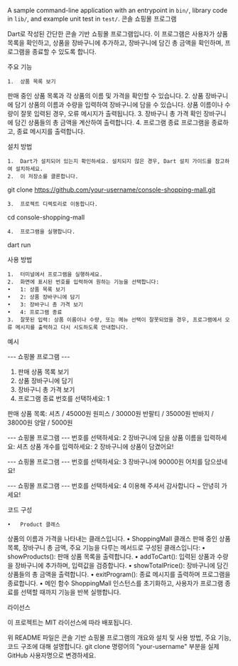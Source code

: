 A sample command-line application with an entrypoint in `bin/`, library code
in `lib/`, and example unit test in `test/`.
콘솔 쇼핑몰 프로그램

Dart로 작성된 간단한 콘솔 기반 쇼핑몰 프로그램입니다. 이 프로그램은 사용자가 상품 목록을 확인하고, 상품을 장바구니에 추가하고, 장바구니에 담긴 총 금액을 확인하며, 프로그램을 종료할 수 있도록 합니다.

주요 기능

	1.	상품 목록 보기
판매 중인 상품 목록과 각 상품의 이름 및 가격을 확인할 수 있습니다.
	2.	상품 장바구니에 담기
상품의 이름과 수량을 입력하여 장바구니에 담을 수 있습니다. 상품 이름이나 수량이 잘못 입력된 경우, 오류 메시지가 출력됩니다.
	3.	장바구니 총 가격 확인
장바구니에 담긴 상품들의 총 금액을 계산하여 출력합니다.
	4.	프로그램 종료
프로그램을 종료하고, 종료 메시지를 출력합니다.

설치 방법

	1.	Dart가 설치되어 있는지 확인하세요. 설치되지 않은 경우, Dart 설치 가이드를 참고하여 설치하세요.
	2.	이 저장소를 클론합니다.

git clone https://github.com/your-username/console-shopping-mall.git


	3.	프로젝트 디렉토리로 이동합니다.

cd console-shopping-mall


	4.	프로그램을 실행합니다.

dart run



사용 방법

	1.	터미널에서 프로그램을 실행하세요.
	2.	화면에 표시된 번호를 입력하여 원하는 기능을 선택합니다:
	•	1: 상품 목록 보기
	•	2: 상품 장바구니에 담기
	•	3: 장바구니 총 가격 보기
	•	4: 프로그램 종료
	3.	잘못된 입력: 상품 이름이나 수량, 또는 메뉴 선택이 잘못되었을 경우, 프로그램에서 오류 메시지를 출력하고 다시 시도하도록 안내합니다.

예시

--- 쇼핑몰 프로그램 ---
1. 판매 상품 목록 보기
2. 상품 장바구니에 담기
3. 장바구니 총 가격 보기
4. 프로그램 종료
번호를 선택하세요: 1

판매 상품 목록:
셔츠 / 45000원
원피스 / 30000원
반팔티 / 35000원
반바지 / 38000원
양말 / 5000원

--- 쇼핑몰 프로그램 ---
번호를 선택하세요: 2
장바구니에 담을 상품 이름을 입력하세요: 셔츠
상품 개수를 입력하세요: 2
장바구니에 상품이 담겼어요!

--- 쇼핑몰 프로그램 ---
번호를 선택하세요: 3
장바구니에 90000원 어치를 담으셨네요!

--- 쇼핑몰 프로그램 ---
번호를 선택하세요: 4
이용해 주셔서 감사합니다 ~ 안녕히 가세요!

코드 구성

	•	Product 클래스
상품의 이름과 가격을 나타내는 클래스입니다.
	•	ShoppingMall 클래스
판매 중인 상품 목록, 장바구니 총 금액, 주요 기능을 다루는 메서드로 구성된 클래스입니다:
	•	showProducts(): 판매 상품 목록을 출력합니다.
	•	addToCart(): 입력된 상품과 수량을 장바구니에 추가하며, 입력값을 검증합니다.
	•	showTotalPrice(): 장바구니에 담긴 상품들의 총 금액을 출력합니다.
	•	exitProgram(): 종료 메시지를 출력하며 프로그램을 종료합니다.
	•	메인 함수
ShoppingMall 인스턴스를 초기화하고, 사용자가 프로그램 종료를 선택할 때까지 기능을 반복 실행합니다.

라이선스

이 프로젝트는 MIT 라이선스에 따라 배포됩니다.

위 README 파일은 콘솔 기반 쇼핑몰 프로그램의 개요와 설치 및 사용 방법, 주요 기능, 코드 구조에 대해 설명합니다. git clone 명령어의 "your-username" 부분을 실제 GitHub 사용자명으로 변경하세요.